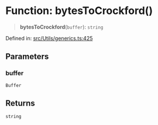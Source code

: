 # Function: bytesToCrockford()

> **bytesToCrockford**(`buffer`): `string`

Defined in: [src/Utils/generics.ts:425](https://github.com/Fokusdotid/bail/blob/3856b89f13bbe82f2e10396a28cd4ef2089de845/src/Utils/generics.ts#L425)

## Parameters

### buffer

`Buffer`

## Returns

`string`
